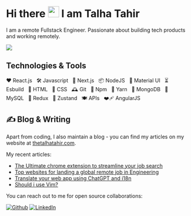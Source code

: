# Hi there <img src="https://raw.githubusercontent.com/MartinHeinz/MartinHeinz/master/wave.gif" width="30px" height="30px" /> I am Talha Tahir

I am a remote Fullstack Engineer.
Passionate about building tech products and working remotely.

![](https://komarev.com/ghpvc/?username=talhatahir&color=blueviolet)


## Technologies & Tools
<p><span>❤️ React.js</span>&nbsp;&nbsp;&nbsp;<span>🛠️ Javascript</span>&nbsp;&nbsp;&nbsp;<span>🥇 Next.js</span>&nbsp;&nbsp;&nbsp;<span>📦 NodeJS</span>&nbsp;&nbsp;&nbsp;<span>🧱 Material UI</span>&nbsp;&nbsp;&nbsp;<span>⏳ Esbuild</span>&nbsp;&nbsp;&nbsp;<span>🧊 HTML</span>&nbsp;&nbsp;&nbsp;<span>🍡 CSS</span>&nbsp;&nbsp;&nbsp;<span>🕰️ Git</span>&nbsp;&nbsp;&nbsp;<span>🚃 Npm</span>&nbsp;&nbsp;&nbsp;<span>🧶 Yarn</span>&nbsp;&nbsp;&nbsp;<span>📜 MongoDB</span>&nbsp;&nbsp;&nbsp;<span>📃 MySQL</span>&nbsp;&nbsp;&nbsp;<span>🎢 Redux</span>&nbsp;&nbsp;&nbsp;<span>🍤 Zustand</span>&nbsp;&nbsp;&nbsp;<span>🍽️ APIs</span>&nbsp;&nbsp;&nbsp;<span>❤️&zwj;🩹 AngularJS</span></p>


## &#x270d; Blog & Writing

Apart from coding, I also maintain a blog - you can find my articles on my website at [thetalhatahir.com](https://www.thetalhatahir.com).

My recent articles:

<!-- BLOG-POST-LIST:START -->
- [The Ultimate chrome extension to streamline your job search](https://www.thetalhatahir.com/blog/jobfillr-autofill-job-applications)
- [Top websites for landing a global remote job in Engineering](https://www.thetalhatahir.com/blog/top-websites-for-remote-jobs)
- [Translate your web app using ChatGPT and i18n](https://www.thetalhatahir.com/blog/translate-your-app-using-chatgpt-and-i18n)
- [Should i use Vim?](https://www.thetalhatahir.com/blog/should-i-use-vim)
<!-- BLOG-POST-LIST:END -->


You can reach out to me for open source collaborations:
<p><a href="https://github.com/talhatahir" target="_blank"><img alt="Github" src="https://img.shields.io/badge/GitHub-%2312100E.svg?&style=for-the-badge&logo=Github&logoColor=white" /></a> <a href="https://www.linkedin.com/in/thetalhatahir" target="_blank"><img alt="LinkedIn" src="https://img.shields.io/badge/linkedin-%230077B5.svg?&style=for-the-badge&logo=linkedin&logoColor=white" /></a>
</p>



<!--
**talhatahir/talhatahir** is a ✨ _special_ ✨ repository because its `README.md` (this file) appears on your GitHub profile.

Here are some ideas to get you started:

- 🔭 I’m currently working on ...
- 🌱 I’m currently learning ...
- 👯 I’m looking to collaborate on ...
- 🤔 I’m looking for help with ...
- 💬 Ask me about ...
- 📫 How to reach me: ...
- 😄 Pronouns: ...
- ⚡ Fun fact: ...
-->
